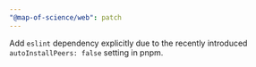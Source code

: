 ```yaml
---
"@map-of-science/web": patch
---
```


Add `eslint` dependency explicitly due to the recently introduced `autoInstallPeers: false` setting in pnpm.
